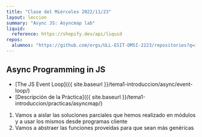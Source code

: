 ```yaml
---
title: "Clase del Miércoles 2022/11/23"
layout: leccion
summary: "Async JS: Asyncmap lab"
liquid:
  reference: https://shopify.dev/api/liquid
repos:
  alumnos: "https://github.com/orgs/ULL-ESIT-DMSI-2223/repositories?q=intro2sd"
---
```


## Async Programming in JS

* [The JS Event Loop]({{ site.baseurl }}/tema1-introduccion/async/event-loop/)
* [Descripción de la Práctica]({{ site.baseurl }}/tema1-introduccion/practicas/asyncmap/)

1. Vamos a aislar las soluciones parciales que hemos realizado en módulos y a usar los mismos
desde programas cliente
2. Vamos a abstraer las funciones proveídas para que sean más genéricas 